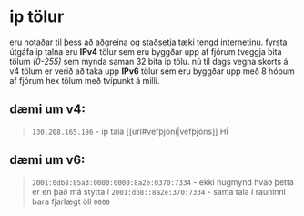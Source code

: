 # ip tölur
eru notaðar til þess að aðgreina og staðsetja tæki tengd internetinu.
fyrsta útgáfa ip talna eru **IPv4** tölur sem eru byggðar upp af fjórum tveggja bita tölum *(0-255)* sem mynda saman 32 bita ip tölu. nú til dags vegna skorts á v4 tölum er verið að taka upp **IPv6** tölur sem eru byggðar upp með 8 hópum af fjórum hex tölum með tvípunkt á milli.

## dæmi um v4:
>`130.208.165.186` - ip tala [[url#vefþjóni|vefþjóns]] HÍ
## dæmi um v6:
>`2001:0db8:85a3:0000:0000:8a2e:0370:7334` - ekki hugmynd hvað þetta er en það má stytta í
>`2001:db8::8a2e:370:7334` - sama tala í rauninni bara fjarlægt öll `0000`

